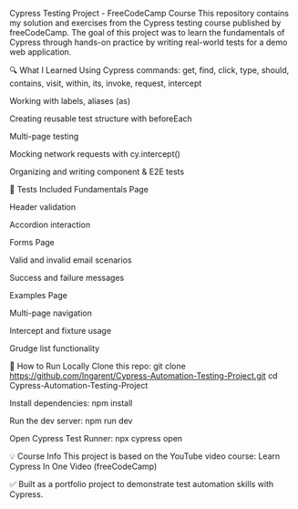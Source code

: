 Cypress Testing Project - FreeCodeCamp Course
This repository contains my solution and exercises from the Cypress testing course published by freeCodeCamp.
The goal of this project was to learn the fundamentals of Cypress through hands-on practice by writing real-world tests for a demo web application.

🔍 What I Learned
Using Cypress commands: get, find, click, type, should, contains, visit, within, its, invoke, request, intercept

Working with labels, aliases (as)

Creating reusable test structure with beforeEach

Multi-page testing

Mocking network requests with cy.intercept()

Organizing and writing component & E2E tests

🧪 Tests Included
Fundamentals Page

Header validation

Accordion interaction

Forms Page

Valid and invalid email scenarios

Success and failure messages

Examples Page

Multi-page navigation

Intercept and fixture usage

Grudge list functionality

🚀 How to Run Locally
Clone this repo:
git clone https://github.com/Ingarent/Cypress-Automation-Testing-Project.git
cd Cypress-Automation-Testing-Project

Install dependencies:
npm install

Run the dev server:
npm run dev

Open Cypress Test Runner:
npx cypress open

💡 Course Info
This project is based on the YouTube video course:
Learn Cypress In One Video (freeCodeCamp)

✅ Built as a portfolio project to demonstrate test automation skills with Cypress.

